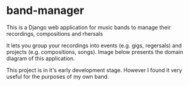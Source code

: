 # band-manager
This is a Django web application for music bands to manage their recordings, compositions and rhersals

It lets you group your recordings into events (e.g. gigs, regersals) and projects (e.g. compositions, songs). 
Image below presents the domain diagram of this application.

This project is in it's early development stage. However I found it very useful for the purposes of my own band.
